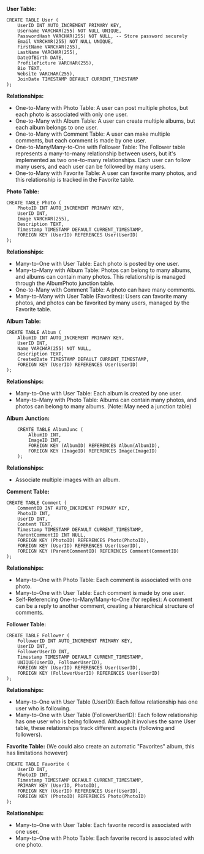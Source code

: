 **User Table:**

    CREATE TABLE User (
        UserID INT AUTO_INCREMENT PRIMARY KEY,
        Username VARCHAR(255) NOT NULL UNIQUE,
        PasswordHash VARCHAR(255) NOT NULL, -- Store password securely
        Email VARCHAR(255) NOT NULL UNIQUE,
        FirstName VARCHAR(255),
        LastName VARCHAR(255),
        DateOfBirth DATE,
        ProfilePicture VARCHAR(255),
        Bio TEXT,
        Website VARCHAR(255),
        JoinDate TIMESTAMP DEFAULT CURRENT_TIMESTAMP
    );

**Relationships:**
 - One-to-Many with Photo Table: A user can post multiple photos, but each photo is associated with only one user.
 - One-to-Many with Album Table: A user can create multiple albums, but each album belongs to one user.
 - One-to-Many with Comment Table: A user can make multiple comments, but each comment is made by one user.
 - One-to-Many/Many-to-One with Follower Table: The Follower table represents a many-to-many relationship between users, but it's implemented as two one-to-many relationships. Each user can follow many users, and each user can be followed by many users.
 - One-to-Many with Favorite Table: A user can favorite many photos, and this relationship is tracked in the Favorite table.

**Photo Table:**

    CREATE TABLE Photo (
        PhotoID INT AUTO_INCREMENT PRIMARY KEY,
        UserID INT,
        Image VARCHAR(255),
        Description TEXT,
        Timestamp TIMESTAMP DEFAULT CURRENT_TIMESTAMP,
        FOREIGN KEY (UserID) REFERENCES User(UserID)
    );

**Relationships:**
 - Many-to-One with User Table: Each photo is posted by one user.
 - Many-to-Many with Album Table: Photos can belong to many albums, and albums can contain many photos. This relationship is managed through the AlbumPhoto junction table.
 - One-to-Many with Comment Table: A photo can have many comments.
 - Many-to-Many with User Table (Favorites): Users can favorite many photos, and photos can be favorited by many users, managed by the Favorite table.

**Album Table:**

    CREATE TABLE Album (
        AlbumID INT AUTO_INCREMENT PRIMARY KEY,
        UserID INT,
        Name VARCHAR(255) NOT NULL,
        Description TEXT,
        CreatedDate TIMESTAMP DEFAULT CURRENT_TIMESTAMP,
        FOREIGN KEY (UserID) REFERENCES User(UserID)
    );

**Relationships:**
 - Many-to-One with User Table: Each album is created by one user.
 - Many-to-Many with Photo Table: Albums can contain many photos, and photos can belong to many albums. (Note: May need a junction table)

**Album Junction:**

        CREATE TABLE AlbumJunc (
            AlbumID INT,
            ImageID INT,
            FOREIGN KEY (AlbumID) REFERENCES Album(AlbumID),
            FOREIGN KEY (ImageID) REFERENCES Image(ImageID)
        );

**Relationships:**
 - Associate multiple images with an album.

**Comment Table:**

    CREATE TABLE Comment (
        CommentID INT AUTO_INCREMENT PRIMARY KEY,
        PhotoID INT,
        UserID INT,
        Content TEXT,
        Timestamp TIMESTAMP DEFAULT CURRENT_TIMESTAMP,
        ParentCommentID INT NULL,
        FOREIGN KEY (PhotoID) REFERENCES Photo(PhotoID),
        FOREIGN KEY (UserID) REFERENCES User(UserID),
        FOREIGN KEY (ParentCommentID) REFERENCES Comment(CommentID)
    );

**Relationships:**
 - Many-to-One with Photo Table: Each comment is associated with one photo.
 - Many-to-One with User Table: Each comment is made by one user.
 - Self-Referencing One-to-Many/Many-to-One (for replies): A comment can be a reply to another comment, creating a hierarchical structure of comments.

**Follower Table:**

    CREATE TABLE Follower (
        FollowerID INT AUTO_INCREMENT PRIMARY KEY,
        UserID INT,
        FollowerUserID INT,
        Timestamp TIMESTAMP DEFAULT CURRENT_TIMESTAMP,
        UNIQUE(UserID, FollowerUserID),
        FOREIGN KEY (UserID) REFERENCES User(UserID),
        FOREIGN KEY (FollowerUserID) REFERENCES User(UserID)
    );

**Relationships:**
 - Many-to-One with User Table (UserID): Each follow relationship has one user who is following.
 - Many-to-One with User Table (FollowerUserID): Each follow relationship has one user who is being followed. Although it involves the same User table, these relationships track different aspects (following and followers).

**Favorite Table:** (We could also create an automatic "Favorites" album, this has limitations however)

    CREATE TABLE Favorite (
        UserID INT,
        PhotoID INT,
        Timestamp TIMESTAMP DEFAULT CURRENT_TIMESTAMP,
        PRIMARY KEY (UserID, PhotoID),
        FOREIGN KEY (UserID) REFERENCES User(UserID),
        FOREIGN KEY (PhotoID) REFERENCES Photo(PhotoID)
    );

**Relationships:**
 - Many-to-One with User Table: Each favorite record is associated with one user.
 - Many-to-One with Photo Table: Each favorite record is associated with one photo.
